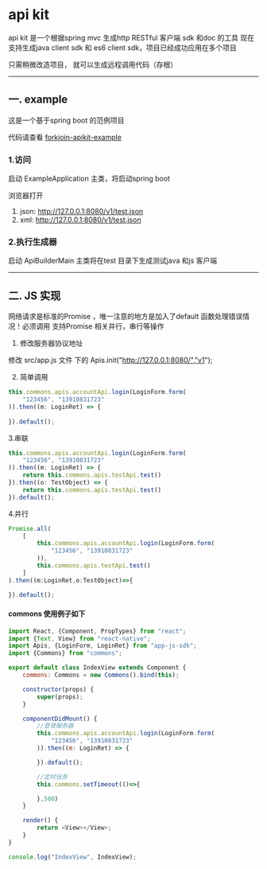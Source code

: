 # api kit

api kit 是一个根据spring mvc 生成http RESTful 客户端 sdk 和doc 的工具
现在支持生成java client sdk 和 es6 client sdk，项目已经成功应用在多个项目

只需稍微改造项目， 就可以生成远程调用代码（存根）

-------------------------------------------

## 一. example

这是一个基于spring boot 的范例项目

代码请查看  [forkjoin-apikit-example](./forkjoin-apikit-example)

### 1.访问
启动 ExampleApplication 主类，将启动spring boot 


浏览器打开

1. json: http://127.0.0.1:8080/v1/test.json
2. xml: http://127.0.0.1:8080/v1/test.json

### 2.执行生成器

启动 ApiBuilderMain 主类将在test 目录下生成测试java 和js 客户端

-------------------------------------------

## 二. JS 实现

网络请求是标准的Promise ，唯一注意的地方是加入了default 函数处理错误情况！必须调用
支持Promise 相关并行，串行等操作

1. 修改服务器协议地址

修改 src/app.js 文件
下的
Apis.init("http://127.0.0.1:8080/","v1");

2. 简单调用

````javascript
this.commons.apis.accountApi.login(LoginForm.form(
    "123456", "13910831723"
)).then((m: LoginRet) => {
    
}).default();
````


3.串联

```javascript
this.commons.apis.accountApi.login(LoginForm.form(
    "123456", "13910831723"
)).then((m: LoginRet) => {
    return this.commons.apis.testApi.test()
}).then((o: TestObject) => {
    return this.commons.apis.testApi.test()
}).default();
```

4.并行

```javascript
Promise.all(
    [
        this.commons.apis.accountApi.login(LoginForm.form(
            "123456", "13910831723"
        )),
        this.commons.apis.testApi.test()
    ]
).then((m:LoginRet,o:TestObject)=>{

}).default();
```


#### commons 使用例子如下

````javascript
import React, {Component, PropTypes} from "react";
import {Text, View} from "react-native";
import Apis, {LoginForm, LoginRet} from "app-js-sdk";
import {Commons} from "commons";

export default class IndexView extends Component {
    commons: Commons = new Commons().bind(this);

    constructor(props) {
        super(props);
    }

    componentDidMount() {
        //登录服务器
        this.commons.apis.accountApi.login(LoginForm.form(
            "123456", "13910831723"
        )).then((m: LoginRet) => {

        }).default();

        //定时任务
        this.commons.setTimeout(()=>{

        },500)
    }

    render() {
        return <View></View>;
    }
}

console.log("IndexView", IndexView);
````

